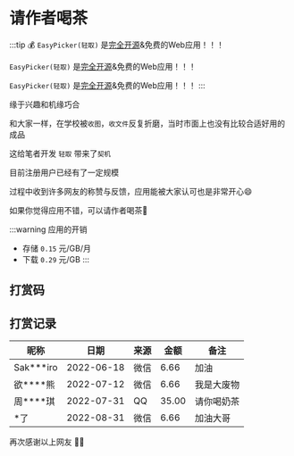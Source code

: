 # 请作者喝茶

:::tip 💰
`EasyPicker(轻取)` 是[完全开源](https://github.com/ATQQ/easypicker2-client)&免费的Web应用！！！

`EasyPicker(轻取)` 是[完全开源](https://github.com/ATQQ/easypicker2-client)&免费的Web应用！！！

`EasyPicker(轻取)` 是[完全开源](https://github.com/ATQQ/easypicker2-client)&免费的Web应用！！！
:::

缘于兴趣和机缘巧合

和大家一样，在学校被`收图`，`收文件`反复折磨，当时市面上也没有比较合适好用的成品

这给笔者开发 `轻取` 带来了`契机`

目前注册用户已经有了一定规模

过程中收到许多网友的称赞与反馈，应用能被大家认可也是非常开心😄

如果你觉得应用不错，可以请作者喝茶🍵

:::warning 应用的开销
* 存储 `0.15` 元/GB/月
* 下载 `0.29` 元/GB
:::

## 打赏码
<Praise />

## 打赏记录
| 昵称      | 日期       | 来源 | 金额  | 备注       |
| --------- | ---------- | ---- | ----- | ---------- |
| Sak***iro | 2022-06-18 | 微信 | 6.66  | 加油       |
| 欲****熊  | 2022-07-12 | 微信 | 6.66  | 我是大废物 |
| 周****琪  | 2022-07-31 | QQ   | 35.00 | 请你喝奶茶 |
| *了       | 2022-08-31 | 微信 | 6.66  | 加油大哥   |



再次感谢以上网友 💐💐